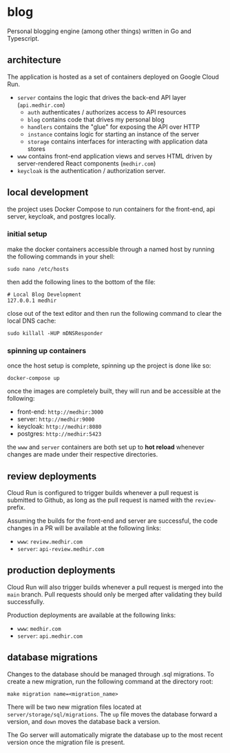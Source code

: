 # blog 

Personal blogging engine (among other things) written in Go and Typescript.

## architecture

The application is hosted as a set of containers deployed on Google Cloud Run.

- `server` contains the logic that drives the back-end API layer (`api.medhir.com`)
    - `auth` authenticates / authorizes access to API resources
    - `blog` contains code that drives my personal blog
    - `handlers` contains the "glue" for exposing the API over HTTP
    - `instance` contains logic for starting an instance of the server
    - `storage` contains interfaces for interacting with application data stores
- `www` contains front-end application views and serves HTML driven by server-rendered React components (`medhir.com`)
- `keycloak` is the authentication / authorization server.

## local development 
the project uses Docker Compose to run containers for the front-end, api server, keycloak, and postgres locally.  

### initial setup
make the docker containers accessible through a named host by running the following commands in your shell: 

```shell
sudo nano /etc/hosts
```
then add the following lines to the bottom of the file: 

```shell
# Local Blog Development
127.0.0.1 medhir
```

close out of the text editor and then run the following command to clear the local DNS cache: 
```shell
sudo killall -HUP mDNSResponder
```

### spinning up containers
once the host setup is complete, spinning up the project is done like so: 
```shell
docker-compose up 
```
once the images are completely built, they will run and be accessible at the following: 

- front-end: `http://medhir:3000`
- server: `http://medhir:9000`
- keycloak: `http://medhir:8080`
- postgres: `http://medhir:5423`

the `www` and `server` containers are both set up to **hot reload** whenever changes are made under their respective directories.

## review deployments
Cloud Run is configured to trigger builds whenever a pull request is submitted to Github, as long as the pull request is named with the `review-`
prefix. 

Assuming the builds for the front-end and server are successful, the code changes in a PR will be available at the following links:

- `www`: `review.medhir.com` 
- `server`: `api-review.medhir.com`

## production deployments 
Cloud Run will also trigger builds whenever a pull request is merged into the `main` branch. Pull requests should only be merged after validating they build successfully. 

Production deployments are available at the following links:

- `www`: `medhir.com`
- `server`: `api.medhir.com`

## database migrations
Changes to the database should be managed through .sql migrations. To create a new migration, run the following command at the 
directory root:
 
```shell script
make migration name=<migration_name>
```

There will be two new migration files located at `server/storage/sql/migrations`. The `up` file moves the database forward a version,
and `down` moves the database back a version.

The Go server will automatically migrate the database up to the most recent version once the migration file is present. 